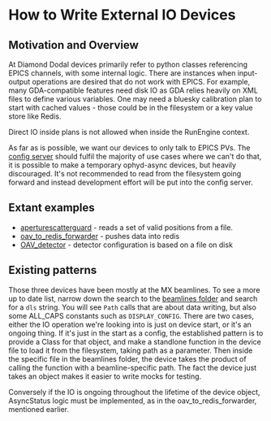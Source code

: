 # How to Write External IO Devices

## Motivation and Overview

At Diamond Dodal devices primarily refer to python classes referencing EPICS channels, with some internal logic.
There are instances when input-output operations are desired that do not work with EPICS.
For example, many GDA-compatible features need disk IO as GDA relies heavily on XML files to define various variables.
One may need a bluesky calibration plan to start with cached values - those could be in the filesystem or a key value store like Redis.

Direct IO inside plans is not allowed when inside the RunEngine context.

As far as is possible, we want our devices to only talk to EPICS PVs. The [config server](https://github.com/DiamondLightSource/daq-config-server) should fulfil the majority of use cases where we can't do that, it is possible to make a temporary ophyd-async devices, but heavily discouraged.
It's not recommended to read from the filesystem going forward and instead development effort will be put into the config server.

## Extant examples

- [aperturescatterguard](../../src/dodal/devices/aperturescatterguard.py) - reads a set of valid positions from a file.
- [oav_to_redis_forwarder](../../src/dodal/devices/oav/oav_to_redis_forwarder.py) - pushes data into redis
- [OAV_detector](../../src/dodal/devices/oav/oav_detector.py) - detector configuration is based on a file on disk

## Existing patterns

Those three devices have been mostly at the MX beamlines. To see a more up to date list, narrow down the search to the [beamlines folder](../../src/dodal/beamlines/) and search for a `dls` string. You will see `Path` calls that are about data writing, but also some ALL_CAPS constants such as `DISPLAY_CONFIG`.
There are two cases, either the IO operation we're looking into is just on device start, or it's an ongoing thing. If it's just in the start as a config, the established pattern is to provide a Class for that object, and make a standlone function in the device file to load it from the filesystem, taking path as a parameter.
Then inside the specific file in the beamlines folder, the device takes the product of calling the function with a beamline-specific path. The fact the device just takes an object makes it easier to write mocks for testing.

Conversely if the IO is ongoing throughout the lifetime of the device object, AsyncStatus logic must be implemented, as in the oav_to_redis_forwarder, mentioned earlier.
